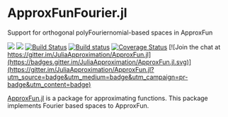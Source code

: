 # ApproxFunFourier.jl
Support for orthogonal polyFouriernomial-based spaces in ApproxFun

[![](https://img.shields.io/badge/docs-stable-blue.svg)](https://JuliaApproximation.github.io/ApproxFun.jl/stable)
[![](https://img.shields.io/badge/docs-latest-blue.svg)](https://JuliaApproximation.github.io/ApproxFun.jl/latest)
[![Build Status](https://travis-ci.org/JuliaApproximation/ApproxFun.jl.svg?branch=master)](https://travis-ci.org/JuliaApproximation/ApproxFunFourier.jl) 
[![Build status](https://ci.appveyor.com/api/projects/status/q3e3ihfbxnrjn7ji?svg=true)](https://ci.appveyor.com/project/dlfivefifty/approxfunfourier-jl)
[![Coverage Status](https://img.shields.io/coveralls/JuliaApproximation/ApproxFunFourier.jl.svg)](https://coveralls.io/r/JuliaApproximation/ApproxFunFourier.jl?branch=master) 
[![Join the chat at https://gitter.im/JuliaApproximation/ApproxFun.jl](https://badges.gitter.im/JuliaApproximation/ApproxFun.jl.svg)](https://gitter.im/JuliaApproximation/ApproxFun.jl?utm_source=badge&utm_medium=badge&utm_campaign=pr-badge&utm_content=badge)



[ApproxFun.jl](https://github.com/JuliaApproximation/ApproxFun.jl) is a package for approximating functions. This package implements Fourier based spaces to ApproxFun. 